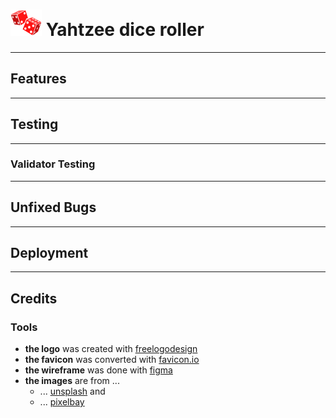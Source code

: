 # ![yahtzee-dice](assets/images/logo/logo-dice-50x42.png) Yahtzee dice roller
***  
## Features
*** 
## Testing
*** 
### Validator Testing
*** 
## Unfixed Bugs
*** 
## Deployment
*** 
## Credits
### Tools
- **the logo** was created with [freelogodesign](https://www.freelogodesign.org/)
- **the favicon** was converted with [favicon.io](https://favicon.io/favicon-converter/)
- **the wireframe** was done with [figma](https://www.figma.com/)
- **the images** are from ...
    - ... [unsplash](https://unsplash.com/) and
    - ... [pixelbay](https://pixabay.com/)

